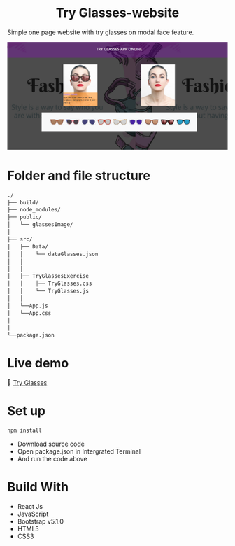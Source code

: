 <h1 align="center">Try Glasses-website</h1>

Simple one page website with try glasses on modal face feature. <br/>

![screenshot/glasses.PNG](https://github.com/JennyNgo273/TryGlasses/blob/eed0827cdfe243d066e71fc029f69695353b9f23/screenshot/glasses.PNG) <br/> 

# Folder and file structure
```bash
./
├── build/
├── node_modules/
├── public/                                
│   └── glassesImage/                              
│                                 
├── src/                                          
│   ├── Data/                           
│   │    └── dataGlasses.json
│   │
│   │
│   ├── TryGlassesExercise
│   │    │── TryGlasses.css
│   │    └── TryGlasses.js
│   │
│   └──App.js
│   └──App.css
│
│
└──package.json
```


# Live demo
🔗 [Try Glasses](https://jennyngo273.github.io/TryGlasses/)

# Set up
```bash
npm install
```
<ul>
  <li>Download source code</li>
  <li>Open package.json in Intergrated Terminal</li>
  <li>And run the code above</li> 
</ul>

# Build With
- React Js
- JavaScript
- Bootstrap v5.1.0
- HTML5
- CSS3

